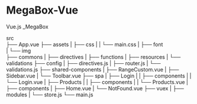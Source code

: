 # MegaBox-Vue
Vue.js _MegaBox

src   
├── App.vue 
├── assets 
|   ├── css 
|   |   └── main.css 
|   ├── font  
|   └── img  
├── commons
|   ├── directives 
|   ├── functions 
|   ├── resources
|   └── validations
├── config 
|   ├── directives.js
|   ├── router.js
|   └── validations.js
├── shared-components 
|   ├── RangeCustom.vue 
|   ├── Sidebar.vue 
|   └── Toolbar.vue 
├── spa 
|   ├── Login 
|   |   ├── components
|   |   └── Login.vue
|   ├── Products 
|   |   ├── components
|   |   └── Products.vue
|   ├── components
|   ├── Home.vue 
|   └── NotFound.vue 
├── vuex 
|   ├── modules 
|   └── store.js 
└── main.js

